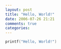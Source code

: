 ```yaml
---
layout: post
title: "Hello, World!"
date: 2006-07-26 21:21
comments: true
categories: 
---
```

``` c
printf("Hello, World!") 

```
